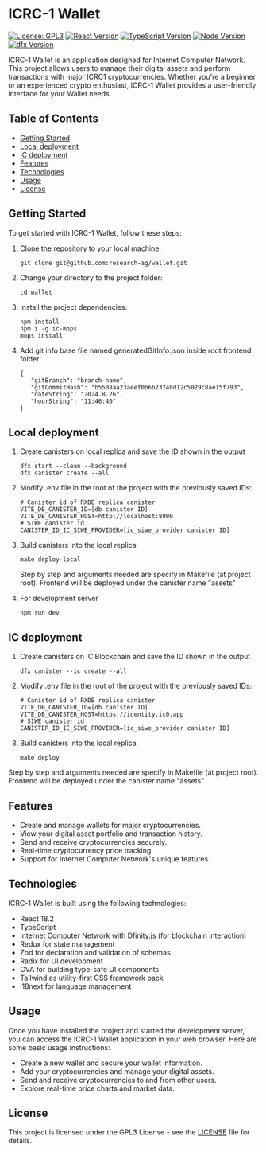 # ICRC-1 Wallet

[![License: GPL3](https://img.shields.io/badge/License-GPL3-blue.svg)](https://choosealicense.com/licenses/gpl-3.0/#)
[![React Version](https://img.shields.io/badge/React-18.2-blue.svg)](https://reactjs.org/)
[![TypeScript Version](https://img.shields.io/badge/TypeScript-4.4.3-blue.svg)](https://www.typescriptlang.org/)
[![Node Version](https://img.shields.io/badge/node-18.16.0-green.svg)](https://nodejs.org/es)
[![dfx Version](https://img.shields.io/badge/dfx-0.14.1-violet.svg)](https://internetcomputer.org/docs/current/references/cli-reference/dfx-parent)

ICRC-1 Wallet is an application designed for Internet Computer Network. This project allows users to manage their digital assets and perform transactions with major ICRC1 cryptocurrencies. Whether you're a beginner or an experienced crypto enthusiast, ICRC-1 Wallet provides a user-friendly interface for your Wallet needs.

## Table of Contents

- [Getting Started](#getting-started)
- [Local deployment](#local-deployment)
- [IC deployment](#ic-deployment)
- [Features](#features)
- [Technologies](#technologies)
- [Usage](#usage)
- [License](#license)

## Getting Started

To get started with ICRC-1 Wallet, follow these steps:

1. Clone the repository to your local machine:

   ```
   git clone git@github.com:research-ag/wallet.git
   ```

2. Change your directory to the project folder:

   ```
   cd wallet
   ```

3. Install the project dependencies:

   ```
   npm install
   npm i -g ic-mops
   mops install
   ```

4. Add git info base file named generatedGitInfo.json inside root frontend folder:

   ```
   {
      "gitBranch": "branch-name",
      "gitCommitHash": "b5508aa23aeef0b6b23740d12c5029c8ae15f793",
      "dateString": "2024.8.26",
      "hourString": "11:46:40"
   }
   ```

## Local deployment

1. Create canisters on local replica and save the ID shown in the output

   ```
   dfx start --clean --background
   dfx canister create --all
   ```

2. Modify .env file in the root of the project with the previously saved IDs:

   ```
   # Canister id of RXDB replica canister
   VITE_DB_CANISTER_ID=[db canister ID]
   VITE_DB_CANISTER_HOST=http://localhost:8000
   # SIWE canister id
   CANISTER_ID_IC_SIWE_PROVIDER=[ic_siwe_provider canister ID]
   ```

3. Build canisters into the local replica

   ```
   make deploy-local
   ```

   Step by step and arguments needed are specify in Makefile (at project root).
   Frontend will be deployed under the canister name "assets"

4. For development server

   ```
   npm run dev
   ```

## IC deployment

1. Create canisters on IC Blockchain and save the ID shown in the output

   ```
   dfx canister --ic create --all
   ```

2. Modify .env file in the root of the project with the previously saved IDs:

   ```
   # Canister id of RXDB replica canister
   VITE_DB_CANISTER_ID=[db canister ID]
   VITE_DB_CANISTER_HOST=https://identity.ic0.app
   # SIWE canister id
   CANISTER_ID_IC_SIWE_PROVIDER=[ic_siwe_provider canister ID]
   ```

3. Build canisters into the local replica

   ```
   make deploy
   ```

Step by step and arguments needed are specify in Makefile (at project root).
Frontend will be deployed under the canister name "assets"

## Features

- Create and manage wallets for major cryptocurrencies.
- View your digital asset portfolio and transaction history.
- Send and receive cryptocurrencies securely.
- Real-time cryptocurrency price tracking.
- Support for Internet Computer Network's unique features.

## Technologies

ICRC-1 Wallet is built using the following technologies:

- React 18.2
- TypeScript
- Internet Computer Network with Dfinity.js (for blockchain interaction)
- Redux for state management
- Zod for declaration and validation of schemas
- Radix for UI development
- CVA for building type-safe UI components
- Tailwind as utility-first CSS framework pack
- i18next for language management

## Usage

Once you have installed the project and started the development server, you can access the ICRC-1 Wallet application in your web browser. Here are some basic usage instructions:

- Create a new wallet and secure your wallet information.
- Add your cryptocurrencies and manage your digital assets.
- Send and receive cryptocurrencies to and from other users.
- Explore real-time price charts and market data.

## License

This project is licensed under the GPL3 License - see the [LICENSE](LICENSE) file for details.
